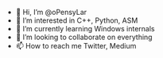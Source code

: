 - 👋 Hi, I’m @oPensyLar
- 👀 I’m interested in C++, Python, ASM
- 🌱 I’m currently learning Windows internals
- 💞️ I’m looking to collaborate on everything
- 📫 How to reach me Twitter, Medium

<!---
oPensyLar/oPensyLar is a ✨ special ✨ repository because its `README.md` (this file) appears on your GitHub profile.
You can click the Preview link to take a look at your changes.
--->

